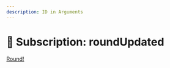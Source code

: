 ```yaml
---
description: ID in Arguments
---
```


# 👀 Subscription: roundUpdated

[Round!](subscription-roundupdated.md)

